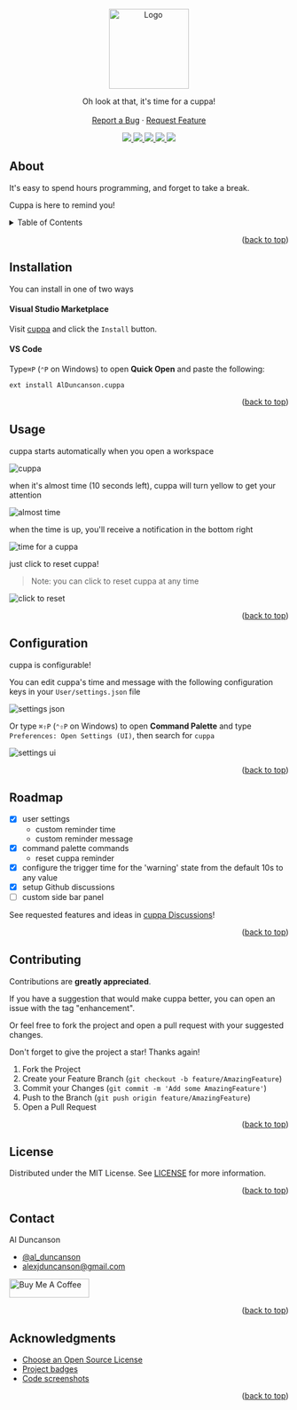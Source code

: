 <div id="top"></div>

<br />
<div align="center">
  <a href="https://github.com/alDuncanson/cuppa">
    <img src="https://raw.githubusercontent.com/alDuncanson/cuppa/main/images/logo/cuppa_logo_full.png" alt="Logo" height="144">
  </a>
  <p align="center">
    Oh look at that, it's time for a cuppa!
    <br />
    <br />
    <a href="https://github.com/alDuncanson/cuppa/issues">Report a Bug</a>
    ·
    <a href="https://github.com/alDuncanson/cuppa/issues">Request Feature</a>
  </p>
</div>

<div align="center">
	<a href="https://github.com/alDuncanson/cuppa/issues">
    <img src="https://img.shields.io/github/issues/alDuncanson/cuppa">
  </a>
	<a href="https://github.com/alDuncanson/cuppa/blob/main/LICENSE">
    <img src="https://img.shields.io/github/license/alDuncanson/cuppa">
  </a>
	<a href="https://marketplace.visualstudio.com/items?itemName=AlDuncanson.cuppa">
		<img src="https://img.shields.io/visual-studio-marketplace/i/AlDuncanson.cuppa">
	</a>
	<a href="https://github.com/alDuncanson/cuppa">
    <img src="https://img.shields.io/github/stars/alDuncanson/cuppa">
  </a>
	<a href="https://github.com/sponsors/alDuncanson">
		<img src="https://img.shields.io/github/sponsors/alDuncanson">
	</a>
</div>

## About

It's easy to spend hours programming, and forget to take a break.

Cuppa is here to remind you!

<details>
  <summary>Table of Contents</summary>
  <ol>
    <li><a href="#about">About</a></li>
		<li><a href="#installation">Installation</a></li>
    <li><a href="#usage">Usage</a></li>
    <li><a href="#configuration">Configuration</a></li>
    <li><a href="#roadmap">Roadmap</a></li>
    <li><a href="#contributing">Contributing</a></li>
    <li><a href="#license">License</a></li>
    <li><a href="#contact">Contact</a></li>
    <li><a href="#acknowledgments">Acknowledgments</a></li>
  </ol>
</details>

<p align="right">(<a href="#top">back to top</a>)</p>

## Installation

You can install in one of two ways

#### Visual Studio Marketplace

Visit [cuppa](https://marketplace.visualstudio.com/items?itemName=AlDuncanson.cuppa) and click the `Install` button.

#### VS Code

Type`⌘P` (`⌃P` on Windows) to open **Quick Open** and paste the following:

```
ext install AlDuncanson.cuppa
```

<p align="right">(<a href="#top">back to top</a>)</p>

## Usage

cuppa starts automatically when you open a workspace

![cuppa](https://raw.githubusercontent.com/alDuncanson/cuppa/main/images/status_bar/cuppa.gif)

when it's almost time (10 seconds left), cuppa will turn yellow to get your attention

![almost time](https://raw.githubusercontent.com/alDuncanson/cuppa/main/images/status_bar/almost_time.gif)

when the time is up, you'll receive a notification in the bottom right

![time for a cuppa](https://raw.githubusercontent.com/alDuncanson/cuppa/main/images/notifications/time_for_a_cuppa.gif)

just click to reset cuppa!

> Note: you can click to reset cuppa at any time

![click to reset](https://raw.githubusercontent.com/alDuncanson/cuppa/main/images/status_bar/reset_cuppa.gif)

<p align="right">(<a href="#top">back to top</a>)</p>

## Configuration

cuppa is configurable!

You can edit cuppa's time and message with the following configuration keys in your `User/settings.json` file

![settings json](https://raw.githubusercontent.com/alDuncanson/cuppa/main/images/settings/json.png)

Or type `⌘⇧P` (`⌃⇧P` on Windows) to open **Command Palette** and type `Preferences: Open Settings (UI)`, then search for `cuppa`

![settings ui](https://raw.githubusercontent.com/alDuncanson/cuppa/main/images/settings/ui.png)

<p align="right">(<a href="#top">back to top</a>)</p>

## Roadmap

- [x] user settings
  - custom reminder time
  - custom reminder message
- [x] command palette commands
  - reset cuppa reminder
- [x] configure the trigger time for the 'warning' state from the default 10s to any value
- [x] setup Github discussions
- [ ] custom side bar panel

See requested features and ideas in [cuppa Discussions](https://github.com/alDuncanson/cuppa/discussions/categories/ideas)!

<p align="right">(<a href="#top">back to top</a>)</p>

## Contributing

Contributions are **greatly appreciated**.

If you have a suggestion that would make cuppa better, you can open an issue with the tag "enhancement".

Or feel free to fork the project and open a pull request with your suggested changes.

Don't forget to give the project a star! Thanks again!

1. Fork the Project
2. Create your Feature Branch (`git checkout -b feature/AmazingFeature`)
3. Commit your Changes (`git commit -m 'Add some AmazingFeature'`)
4. Push to the Branch (`git push origin feature/AmazingFeature`)
5. Open a Pull Request

<p align="right">(<a href="#top">back to top</a>)</p>

## License

Distributed under the MIT License. See [LICENSE](https://github.com/alDuncanson/cuppa/blob/main/LICENSE) for more information.

<p align="right">(<a href="#top">back to top</a>)</p>

## Contact

Al Duncanson

- [@al_duncanson](https://twitter.com/al_duncanson)
- alexjduncanson@gmail.com

<a href='https://www.buymeacoffee.com/alduncanson' target='_blank'><img src='https://cdn.buymeacoffee.com/buttons/default-orange.png' alt='Buy Me A Coffee' height='34' width='144'></a>

<p align="right">(<a href="#top">back to top</a>)</p>

## Acknowledgments

- [Choose an Open Source License](https://choosealicense.com)
- [Project badges](https://shields.io)
- [Code screenshots](https://ray.so/)

<p align="right">(<a href="#top">back to top</a>)</p>
